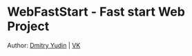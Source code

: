 <h1>WebFastStart - Fast start Web Project</h1>

<p>Author: <a href="http://dmitry-yudin.ru/" target="_blank">Dmitry Yudin</a> | <a href="https://vk.com/veiron93" target="_blank">VK</a></p>